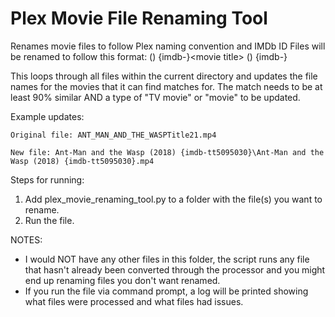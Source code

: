 # Plex Movie File Renaming Tool
 Renames movie files to follow Plex naming convention and IMDb ID
 Files will be renamed to follow this format:
 <movie title> (<movie year>) {imdb-<IMDB ID>}\<movie title> (<movie year>) {imdb-<IMDB ID>}
 
 
 
 This loops through all files within the current directory and updates the file names for the movies that it can find matches for. The match needs to be at least 90% similar AND a type of "TV movie" or "movie" to be updated.
 
 
 
 Example updates:
 
 	Original file: ANT_MAN_AND_THE_WASPTitle21.mp4
 	
 	New file: Ant-Man and the Wasp (2018) {imdb-tt5095030}\Ant-Man and the Wasp (2018) {imdb-tt5095030}.mp4



 Steps for running:
 
 1. Add plex\_movie\_renaming\_tool.py to a folder with the file(s) you want to rename.
 2. Run the file. 
 
 
 
 NOTES:
 *  I would NOT have any other files in this folder, the script runs any file that hasn't already been converted through the processor and you might end up renaming files you don't want renamed.
 *  If you run the file via command prompt, a log will be printed showing what files were processed and what files had issues.

